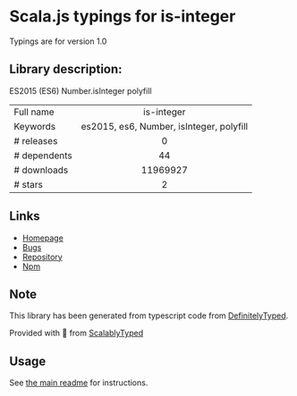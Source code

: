 
# Scala.js typings for is-integer

Typings are for version 1.0

## Library description:
ES2015 (ES6) Number.isInteger polyfill

|                    |                 |
| ------------------ | :-------------: |
| Full name          | is-integer |
| Keywords           | es2015, es6, Number, isInteger, polyfill |
| # releases         | 0 |
| # dependents       | 44 |
| # downloads        | 11969927 |
| # stars            | 2 |

## Links
- [Homepage](https://github.com/parshap/js-is-integer#readme)
- [Bugs](https://github.com/parshap/js-is-integer/issues)
- [Repository](https://github.com/parshap/js-is-integer)
- [Npm](https://www.npmjs.com/package/is-integer)
    


## Note
This library has been generated from typescript code from [DefinitelyTyped](https://definitelytyped.org).

Provided with :purple_heart: from [ScalablyTyped](https://github.com/oyvindberg/ScalablyTyped)

## Usage
See [the main readme](../../readme.md) for instructions.


